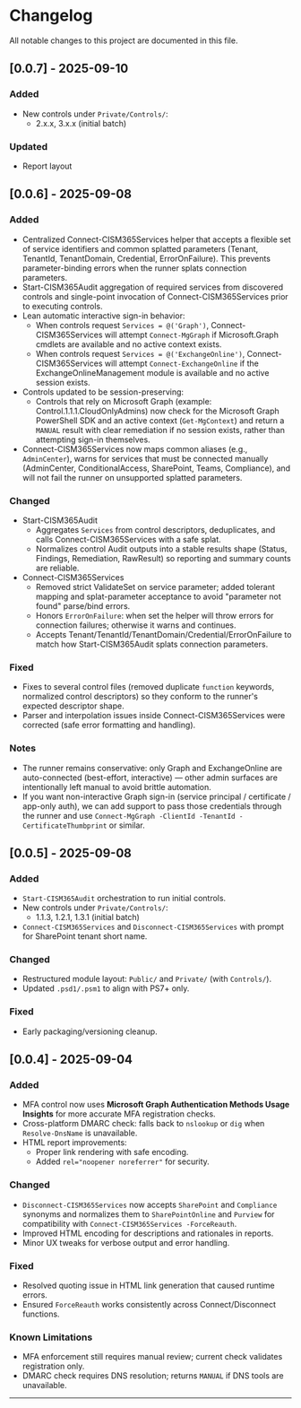 # Changelog

All notable changes to this project are documented in this file.

## [0.0.7] - 2025-09-10
### Added
- New controls under `Private/Controls/`:
  - 2.x.x, 3.x.x (initial batch)

### Updated
- Report layout

## [0.0.6] - 2025-09-08
### Added
- Centralized Connect-CISM365Services helper that accepts a flexible set of service identifiers and common splatted parameters (Tenant, TenantId, TenantDomain, Credential, ErrorOnFailure). This prevents parameter-binding errors when the runner splats connection parameters.
- Start-CISM365Audit aggregation of required services from discovered controls and single-point invocation of Connect-CISM365Services prior to executing controls.
- Lean automatic interactive sign-in behavior:
  - When controls request `Services = @('Graph')`, Connect-CISM365Services will attempt `Connect-MgGraph` if Microsoft.Graph cmdlets are available and no active context exists.
  - When controls request `Services = @('ExchangeOnline')`, Connect-CISM365Services will attempt `Connect-ExchangeOnline` if the ExchangeOnlineManagement module is available and no active session exists.
- Controls updated to be session-preserving:
  - Controls that rely on Microsoft Graph (example: Control.1.1.1.CloudOnlyAdmins) now check for the Microsoft Graph PowerShell SDK and an active context (`Get-MgContext`) and return a `MANUAL` result with clear remediation if no session exists, rather than attempting sign-in themselves.
- Connect-CISM365Services now maps common aliases (e.g., `AdminCenter`), warns for services that must be connected manually (AdminCenter, ConditionalAccess, SharePoint, Teams, Compliance), and will not fail the runner on unsupported splatted parameters.


### Changed
- Start-CISM365Audit
  - Aggregates `Services` from control descriptors, deduplicates, and calls Connect-CISM365Services with a safe splat.
  - Normalizes control Audit outputs into a stable results shape (Status, Findings, Remediation, RawResult) so reporting and summary counts are reliable.
- Connect-CISM365Services
  - Removed strict ValidateSet on service parameter; added tolerant mapping and splat-parameter acceptance to avoid "parameter not found" parse/bind errors.
  - Honors `ErrorOnFailure`: when set the helper will throw errors for connection failures; otherwise it warns and continues.
  - Accepts Tenant/TenantId/TenantDomain/Credential/ErrorOnFailure to match how Start-CISM365Audit splats connection parameters.

### Fixed
- Fixes to several control files (removed duplicate `function` keywords, normalized control descriptors) so they conform to the runner's expected descriptor shape.
- Parser and interpolation issues inside Connect-CISM365Services were corrected (safe error formatting and handling).

### Notes
- The runner remains conservative: only Graph and ExchangeOnline are auto-connected (best-effort, interactive) — other admin surfaces are intentionally left manual to avoid brittle automation.
- If you want non-interactive Graph sign-in (service principal / certificate / app-only auth), we can add support to pass those credentials through the runner and use `Connect-MgGraph -ClientId -TenantId -CertificateThumbprint` or similar.


## [0.0.5] - 2025-09-08
### Added
- `Start-CISM365Audit` orchestration to run initial controls.
- New controls under `Private/Controls/`:
  - 1.1.3, 1.2.1, 1.3.1 (initial batch)
- `Connect-CISM365Services` and `Disconnect-CISM365Services` with prompt for SharePoint tenant short name.

### Changed
- Restructured module layout: `Public/` and `Private/` (with `Controls/`).
- Updated `.psd1/.psm1` to align with PS7+ only.

### Fixed
- Early packaging/versioning cleanup.

## [0.0.4] - 2025-09-04
### Added
- MFA control now uses **Microsoft Graph Authentication Methods Usage Insights** for more accurate MFA registration checks.
- Cross-platform DMARC check: falls back to `nslookup` or `dig` when `Resolve-DnsName` is unavailable.
- HTML report improvements:
  - Proper link rendering with safe encoding.
  - Added `rel="noopener noreferrer"` for security.

### Changed
- `Disconnect-CISM365Services` now accepts `SharePoint` and `Compliance` synonyms and normalizes them to `SharePointOnline` and `Purview` for compatibility with `Connect-CISM365Services -ForceReauth`.
- Improved HTML encoding for descriptions and rationales in reports.
- Minor UX tweaks for verbose output and error handling.

### Fixed
- Resolved quoting issue in HTML link generation that caused runtime errors.
- Ensured `ForceReauth` works consistently across Connect/Disconnect functions.

### Known Limitations
- MFA enforcement still requires manual review; current check validates registration only.
- DMARC check requires DNS resolution; returns `MANUAL` if DNS tools are unavailable.

---

